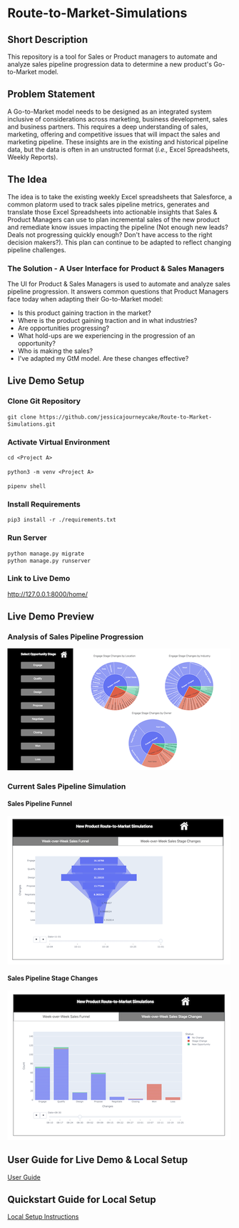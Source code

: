 # Route-to-Market-Simulations

## Short Description
This repository is a tool for Sales or Product managers to automate and analyze sales pipeline progression data to determine a new product's Go-to-Market model. 


## Problem Statement
A Go-to-Market model needs to be designed as an integrated system inclusive of considerations across marketing, business development, sales and business partners.  This requires a deep understanding of sales, marketing, offering and competitive issues that will impact the sales and marketing pipeline.  These insights are in the existing and historical pipeline data, but the data is often in an unstructed format (*i.e.,* Excel Spreadsheets, Weekly Reports).


## The Idea
The idea is to take the existing weekly Excel spreadsheets that Salesforce, a common platorm used to track sales pipeline metrics, generates and translate those Excel Spreadsheets into actionable insights that Sales & Product Managers can use to plan incremental sales of the new product and remediate know issues impacting the pipeline (Not enough new leads? Deals not progressing quickly enough? Don't have access to the right decision makers?). This plan can continue to be adapted to reflect changing pipeline challenges. 


### The Solution - A User Interface for Product & Sales Managers 
The UI for Product & Sales Managers is used to automate and analyze sales pipeline progression. It answers common questions that Product Managers face today when adapting their Go-to-Market model:
- Is this product gaining traction in the market?
- Where is the product gaining traction and in what industries?
- Are opportunities progressing?
- What hold-ups are we experiencing in the progression of an opportunity?
- Who is making the sales? 
- I've adapted my GtM model. Are these changes effective?


## Live Demo Setup
### Clone Git Repository
```Shell
git clone https://github.com/jessicajourneycake/Route-to-Market-Simulations.git
```
### Activate Virtual Environment
```Shell
cd <Project A>

python3 -m venv <Project A>

pipenv shell
```
### Install Requirements
```Shell
pip3 install -r ./requirements.txt
```

### Run Server
```Shell
python manage.py migrate
python manage.py runserver
```

### Link to Live Demo
http://127.0.0.1:8000/home/

## Live Demo Preview

### Analysis of Sales Pipeline Progression
![alt text](https://github.com/jessicajourneycake/Route-to-Market-Simulations/blob/master/docs/PipelineAnalysis.png)

### Current Sales Pipeline Simulation

#### Sales Pipeline Funnel
![alt text](https://github.com/jessicajourneycake/Route-to-Market-Simulations/blob/master/docs/PipelineFunnel.png)

#### Sales Pipeline Stage Changes
![alt text](https://github.com/jessicajourneycake/Route-to-Market-Simulations/blob/master/docs/PipelineStages.png)

## User Guide for Live Demo & Local Setup
[User Guide](docs/UserGuide.md)

## Quickstart Guide for Local Setup
[Local Setup Instructions](docs/Setup.md)









